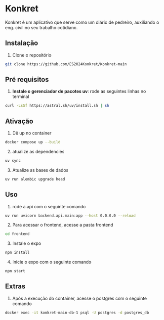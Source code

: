 # Konkret

Konkret é um aplicativo que serve como um diário de pedreiro, auxiliando o eng. civil no seu trabalho cotidiano.

## Instalação

1. Clone o repositório
```bash
git clone https://github.com/ES2024Konkret/Konkret-main
```

## Pré requisitos

1. **Instale o gerenciador de pacotes uv**: 
rode as seguintes linhas no terminal
```bash
curl -LsSf https://astral.sh/uv/install.sh | sh
```

## Ativação

1. Dê up no container
```bash
docker compose up --build
```

2. atualize as dependencies
```bash
uv sync
```

3. Atualize as bases de dados
```bash
uv run alembic upgrade head
```

## Uso

1. rode a api com o seguinte comando
```bash
uv run uvicorn backend.api.main:app --host 0.0.0.0 --reload
```

2. Para acessar o frontend, acesse a pasta frontend
```bash
cd frontend
```

3. Instale o expo
```bash
npm install
```

4. Inicie o expo com o seguinte comando
```bash
npm start
```

## Extras

1. Após a execução do container, acesse o postgres com o seguinte comando
```bash
docker exec -it konkret-main-db-1 psql -U postgres -d postgres_db
```
